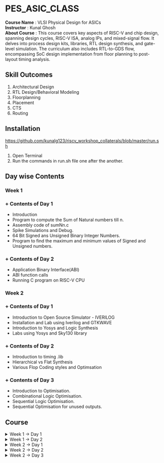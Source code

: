 # PES_ASIC_CLASS
**Course Name** : VLSI Physical Design for ASICs  
**Instructor** : Kunal Ghosh   
**About Course** : This course covers key aspects of RISC-V and chip design, spanning design cycles, RISC-V ISA, analog IPs, and mixed-signal flow. It delves into process design kits, libraries, RTL design synthesis, and gate-level simulation. The curriculum also includes RTL-to-GDS flow, encompassing SoC design implementation from floor planning to post-layout timing analysis.<br>

## Skill Outcomes
1. Architectural Design
2. RTL Design/Behavioral Modeling
3. Floorplanning
4. Placement
5. CTS
6. Routing 

## Installation
https://github.com/kunalg123/riscv_workshop_collaterals/blob/master/run.sh
1. Open Terminal<br>
2. Run the commands in run.sh file one after the another.

## Day wise Contents

### Week 1

### +  Contents of Day 1
* Introduction
* Program to compute the Sum of Natural numbers till n.
* Assembly code of sumNn.c
* Spike Simulations and Debug.
* 64 Bit Signed ans Unsigned Binary Integer Numbers.
* Program to find the maximum and minimum values of Signed and Unsigned numbers.
  
### + Contents of Day 2
* Application Binary Interface(ABI)
* ABI function calls
* Running C program on RISC-V CPU

### Week 2

### + Contents of Day 1
* Introduction to Open Source Simulator - IVERILOG
* Installation and Lab using Iverilog and GTKWAVE
* Introduction to Yosys and Logic Synthesis
* Labs using Yosys and Sky130 library

### + Contents of Day 2
* Introduction to timing .lib
* Hierarchical vs Flat Synthesis
* Various Flop Coding styles and Optimsation

### + Contents of Day 3
* Introduction to Optimisation.
* Combinational Logic Optimisation.
* Sequential Logic Optimisation.
* Sequential Optimisation for unused outputs.

## Course
<details>
<summary> Week 1 -> Day 1 </summary><br>

## Contents of Day 1
+ Introduction
+ Program to compute the Sum of Natural numbers till n.
+ Assembly code of sumNn.c
+ Spike Simulations and Debug.
+ 64 Bit Signed ans Unsigned Binary Integer Numbers.
+ Program to find the maximum and minimum values of Signed and Unsigned numbers.

## Introduction
Software --> **ISA** --> Hardware     
**ISA** is Instruction Set Architecture: It the language the processor understands.   

Application(C code) -> Compiler(ISA) -> Assembler(Machine code) -> Processor  

1. Application performing some operation is written in C language.
2. Compiler converts the C language into ISA.
3. Assembler Converts these instructions into machine code(binary).
4. Processor only undersands o's and 1's.  

## Program to compute the Sum of Natural numbers till n.
  #### Code -> sumNn.c
  ```
  #include <stdio.h>

  int main()
  {
    int i, sum = 0, n = 10;
    for(i = 1; i <= n; ++i)
    {
    sum += i;
    }
    printf("Sum of Numbers from 1 to %d = %d\n", n, sum);
    return 0;
  }
  ```
#### 1. Executing using GCC Complier<br>
   ```
   gcc sumNn.c -o sumNn.o
   ```
   By using '-o' the output file is stored in ***sumNn.o***, if not mentioned by default it is stored in 'a.out'.<br>
   To display output
   ```
   ./sumNn.o
   ```
   ![gcc_sumNn_c](https://github.com/vamsi-2312/pes_asic_class/assets/142248038/6ba8d493-d782-454f-8fb6-c442ade80b72)
   <br>

#### 2. Executing using RISC-V Complier<br>
   Before executing we must export path.<br>
   ```
   export PATH="/home/home/riscv_toolchain/riscv64-unknown-elf-gcc-8.3.0-2019.08.0-x86_64-linux-ubuntu14/bin:$PATH"   
   ```
   path of file == riscv_toolchain -> risc64-unknown-eld-gcc -> bin<br>
   and then add 'bin:$PATH' at the end.
   ```
   riscv64-unknown-elf-gcc -O1 -mabi=lp64 -march=rv64i -o sumNn.o sumNn.c
   ```
   * **-O1**: This is a compiler optimization flag. The -O1 flag indicates level 1 optimization.
   * **-mabi=lp64**: This flag specifies the ABI (Application Binary Interface) used for the compiled code.(The lp64 ABI indicates that long and pointer types are 64 bits.)
   * **-march=rv64i**: This flag specifies the target RISC-V architecture and its instruction set.
   To display output
   ```
   spike pk sumNn.o
   ```
   ![riscv_sumNn_c](https://github.com/vamsi-2312/pes_asic_class/assets/142248038/7b4b9c2e-5dc8-4cf4-b203-28951304072b)
   
## Assembly code of sumNn.c
Run the code and check is ouput file is generated or not.<br>
(view the code to complie sumNn.c in risc-v  complier above)<br>
![D1_23_L2_code](https://github.com/vamsi-2312/pes_asic_class/assets/142248038/23ea33f9-39dd-452e-b0fe-804f1dfe12dd)
To view the assembly code of sumNn.c 
```
riscv64-unknown-elf-objdump -d sumNn.o | less
```
Since we have written our code in 'int main()'<br>
Search main by typing
```
/main
```
Press 'n' so that the address where the main file is present.
![less_main_no_instru](https://github.com/vamsi-2312/pes_asic_class/assets/142248038/09db068c-ad45-4f1e-aac7-9a308f46603d)
<br>
To find the number of instructions in main file.
To find the number of instructions<br>
* **((Last address + 4) - initial address) / 4**
* Using **-O1** to compile.
  ![D1_23_L2_gen_of_op_file](https://github.com/vamsi-2312/pes_asic_class/assets/142248038/e41bb0e1-02f7-43ff-82ca-1e9a63f0e0e0)

  ![less_no_instru](https://github.com/vamsi-2312/pes_asic_class/assets/142248038/9c2a0fda-ed31-45b5-bb02-50f70bdd173f)
  ![less_no_instru_dec](https://github.com/vamsi-2312/pes_asic_class/assets/142248038/ff0f901b-d268-48b1-9bab-ea84dd065a03)
  <br>
  Got **11** instructions.
* Usig **-Ofast** to complie.
  ![D1_23_L2_code](https://github.com/vamsi-2312/pes_asic_class/assets/142248038/91ceaaf0-461b-4405-bb18-ea119292ed11)
  ![fast_no_instru_hexa](https://github.com/vamsi-2312/pes_asic_class/assets/142248038/b84020a8-5e1a-47ac-be8b-35e1defecb3f)
  ![fast_no_instru_dec](https://github.com/vamsi-2312/pes_asic_class/assets/142248038/4047f7f8-71f3-4dcb-9e9f-b06db83e8748)
  <br>
  Got **11** instructions.

## Spike Simulations and Debug
Compile the code in riscv compiler.<br>
To debug 
```
spike -d pk sumNn.o
```
Run the code till the address 100b0.
```
until pc 0 100b0
```
To view the content of register.
```
reg 0 a0
```
Press ENTER to run the next command.<br>
Then type 'reg 0 a0' see the content of a0, it will be updated.<br>
```
reg 0 sp
```
Next press ENTER to run the next command.<br>
```
reg 0 sp
```
'sp' register will be updated with addi command.<br>
The object dump file
![obj_dump](https://github.com/vamsi-2312/pes_asic_class/assets/142248038/33db1008-ce14-4db4-9a71-899d5d50777c)
![D1_23_L3_code](https://github.com/vamsi-2312/pes_asic_class/assets/142248038/fe04100a-cdac-4134-9719-9756b6471258)
<br>
**lui** - load upper immediate
**lui a0, %hi(.LC1)**<br>
  lui destn_reg, offset(immediate_value) 
<br>
**addi** - add immediate<br>
**addi destn_reg, src_reg_1, imm_value**
<br>
<br>
**Byte Addressing** - It is the method in which each address location in the memory is having unique address of 1 Byte or 8 bit.
In RISC-V architecture we use Byte addressing because it is much effecient use of memory.
<br>
And **each and every instruction** in RISC-v is of **32 Bit** in length.
<br>

## 64 Bit Signed ans Unsigned Binary Integer Numbers
- Humans understand **Decimal** numbers.
- Computers understand **Binary** numbers.
<br>
  MSB - Most Significant Bit<br>
  LSB - Least Significant Bit<br>
<br>
  * 1 Bit<br>
  * 1 Byte = 8 Bits<br>
  * 1 Halfword = 16 Bits<br>
  * 1 Word = 32 Bits = 4 Bytes<br>
  * 1 Doubleword = 64 Bits = 8 Bytes<br>

#### Range of Unsigned Integers<br>
For  n Bit --> 0 to (2^n - 1)<br>
For  2 Bit --> 0 to (2^2 - 1) = 0 to 3<br>
For  4 Bit --> 0 to (2^4 - 1) = 0 to 15<br>
For 64 Bit --> 0 to (2^64 - 1) = 0 to 18446744073709551999<br>

#### Range of Signed Integer<br>
For  n Bit --> (-2^(n-1))  to (2^(n-1) - 1)<br>
For  2 Bit --> (-2^1)  to (2^1 - 1)  = -2 to 1 <br>
For  4 Bit --> (-2^4)  to (2^4 - 1)  = -8 to 7 <br>
For 64 Bit --> (-2^64) to (2^64 - 1) = -9,223,372,036,854,775,808 to 9,223,372,036,854,775,807<br>

#### 2's Compliment(Representation of Negative Numbers in Binary)
1. Write the magitude in binary format.
2. Invert the numbers(0 -> 1)(1 -> 0).
3. Add 1
4. We have got the 2'c compliment form of the negative number.
<br>

( 2)dec = (0010)bin<br>
(-2)dec = (1110)bin<br>
<br>

#### MSB for Signed Number
+ Postive Number has MSB as **0** for signed number.
+ Negative Number has MSB as **1** for Signed number.
<br>

## Program to find the maximum and minimum values of Signed and Unsigned numbers

<br>

#### 1. For Unsigned Numbers.<br>

#### Code
```
#include <stdio.h>
#include <math.h>

int main()
{
	unsigned long long int max = (unsigned long long int) (pow(2,64)-1);
	unsigned long long int bey_max = (unsigned long long int) (pow(2,99)-1);
	unsigned long long int min = (unsigned long long int) (pow(2,64)*-1);
	unsigned long long int mid = (unsigned long long int) (pow(2,10)-1);
	printf("The highest value of unsigned long long int = %llu\n",max);
	printf("The value of bey_max(if value more than max) = %llu\n",bey_max);
	printf("The lowest value of unsigned long long int = %llu\n",min);
	printf("The value of mid = %llu\n",mid);
	return 0;
}
```
![code_unsigned](https://github.com/vamsi-2312/pes_asic_class/assets/142248038/54928a06-d7ee-4ff9-bf84-739eae56800f)
![exe_code_unsigned](https://github.com/vamsi-2312/pes_asic_class/assets/142248038/00d452bd-bc10-4bf8-b6d9-cc7dfe77e2c9)
<br>

#### 2. For Signed Numbers.<br>

```
#include <stdio.h>
#include <math.h>

int main()
{
	long long int max = (long long int) (pow(2,63)-1);
	long long int min = (long long int) (pow(2,63)*-1);
	long long int bey_max = (long long int) (pow(2,99)-1);
	long long int bey_min = (long long int) (pow(2,99)*-1);
	printf("The maximum value of signed long long int = %lld\n",max);
	printf("The minimum value of signed long long int = %lld\n",min);
	printf("The value if beyond maximum = %lld\n",bey_max);
	printf("The value if less then minimum = %lld\n",bey_min);
	return 0;
}
```
![code_signed](https://github.com/vamsi-2312/pes_asic_class/assets/142248038/1a4058a2-4773-4549-9377-019b49aafcad)
![exe_code_signed](https://github.com/vamsi-2312/pes_asic_class/assets/142248038/9eb1d2ef-a5b0-4f8b-8eab-21b8a02820f6)
<br>
End of Day 1.
<br>
</details>

<details>
<summary> Week 1 -> Day 2 </summary><br>

## Contents of Day 2
+ Application Binary Interface(ABI)
+ ABI function calls
+ Running C program on RISC-V CPU

## Application Binary Interface
An Application Binary Interface (ABI) defines how binary code interacts at a low level, specifying data structures, calling conventions, and system-level details to ensure compatibility between compiled software components on a given platform.
<br>

**Application software**  -(API)->  **Standard Libraries**  ->  **OS**  -(ISA)->  **Processor Architecture**  -(RTL)->  **Hardware**
<br>
API - Application Programming Interface<br>
ISA - Intruction Set Architecture<br>
RTL - Register transfer level<br>

Some part of the ISA availabe to OS and to the User
- User and System ISA
- User ISA
<br>

Application program can access some of the system or hardware directly by **System Calls**(like accessing register).<br>
We call this ABI aka Sytem call interface.<br>

ABI <-register-> registers

* RV32 has 32 32bit size registers.
* RV64 has 32 64bit size registers.
<br>

There are 2 different ways to load the data
1. Load and Store method.(RISC-V uses this method)
2. Direct memory accessing.
<br>

RISC-V uses **Little endian** Memory Addressing, meaning the LSB is loaded first then till MSB.
<br>

**Intructions size is always ***32 bit*** no matter is RV32 or RV64.**
<br>

#### Basic Integer Instruction
1. Load (I Type instruction)
2. Add (R Type instruction)
3. Store (S Type instruction)

##### Load Instruction
syntax - ld rd, imm(rs1);<br>
ld = load doubleword<br>
rd = destination register<br>
rs1 = source register 1<br>
imm = immediate value or offest<br>
[immediate value][rs1][func3][rsd][opcode]<br>

#### Add Instruction
syntax - add rd, rs1, rs2;
rd = destination register<br>
rs1 = source register 1<br>
rs2 = source register 2<br>
[func7][rs2][rs1][func3][rd][opcode]<br>

#### Store Instruction
syntax - sd rs2,imm(rs1);
sd = store doubleword<br>
rs1 = source register 1<br>
rs2 = source register 2<br>
imm = immediaate value or offset<br>
[imm(11:5)][rs2][rs1][func3][imm(4:0)][opcode]<br>

**Instruction Format**
+ R Type : All the operands are of register type.
+ I Type : One immediate value of 12 bit is use along with registers.
+ S Type : Stores value has immediate value and register.

#### Why are there only 32 registers in number?<br>
Because, all register has 5 bits of address, and **Total number of registers = 2^5 = 32 registers**.<br> 
These 32 registers are named as x0 till x31.<br>
and given some function.<br>
![Screenshot from 2023-08-20 17-30-37](https://github.com/vamsi-2312/pes_asic_class/assets/142248038/0339c4e1-6464-4f9f-bb1b-b751f1496135)
<br>

## ABI function calls
Basic idea how we are going to call the function and execute the code.<br>
![C_to_ASM](https://github.com/vamsi-2312/pes_asic_class/assets/142248038/71436b7f-51ea-4837-930f-1572f4443caa)
<br>

#### Code(Contain's the function call(load))
```
#include <stdio.h>

extern int load(int x, int y);

int main()
{
	int result = 0;
	int count = 9;
	result = load(0x0, count+1);//function call
	printf("Sum of numbers from 1 to %d = %d\n", count, result);
	
}
```
#### Assembly code of the above flow of instructions
```
.section .text
.global load
.type load, @function

load:
	add	a4, a0, zero //Initialize sum register a4 with 0x0
	add	a2, a0, a1   // store count of 10 in register a2. Register a1 is loaded with 0xa (decimal 10) from main
	add	a3, a0, zero // initialize intermediate sum register a3 by 0
loop:	add	a4, a3, a4   // Incremental addition
	addi	a3, a3, 1    // Incremental intermediate register by 1
	blt	a3, a2, loop // If a3 is less than a2, branch to label named <loop>
	add	a0, a4, zero // Store final result to register a0 so that it can be read by main program
	ret 
```

#### Executing the code<br>
![code](https://github.com/vamsi-2312/pes_asic_class/assets/142248038/d1e75c68-2cfc-47aa-ad91-763f39829efb)
obj dump file<br>
![obj_dump](https://github.com/vamsi-2312/pes_asic_class/assets/142248038/ebd5dca0-cd85-4d9a-93ea-86946585af58)
We can see some of the ABI are updated according to our load.S code.
<br>

## Running C program on RISC-V CPU
Before we can run the C program, we need to have the RISC-V CPU, testbench and other files.<br>
open terminal.<br>
```
git clone https://github.com/kunalg123/riscv_workshop_collaterals.git
```
```
cd riscv_workshop_collaterals/labs
```
We will abe able to see the files required installed.<br>
To run the code.<br>
```
chmod 777 rv32im.sh
```
```
./rv32im.sh
```
![Screenshot from 2023-08-20 19-59-59](https://github.com/vamsi-2312/pes_asic_class/assets/142248038/d555d95c-f668-43d6-9539-99acfaff54c0)
<br>

Flow of ecexuting the code on RISC-V CPU<br>
![Screenshot from 2023-08-20 19-24-23](https://github.com/vamsi-2312/pes_asic_class/assets/142248038/fd9b0343-b81f-4e64-b20f-74d34e42b28d)

**Later in this course we are going to build our RISC-V processor from scratch and run our C code.**
<br>
End of Day 2.
<br>
</details>

<details>
<summary>Week 2 -> Day 1 </summary><br>

## Contents of Day 1

* Introduction to Open Source Simulator - IVERILOG
* Lab using Iverilog and GTKWAVE
* Introduction to Yosys and Logic Synthesis
* Labs using Yosys and Sky130 library

## Introduction to Simulator(Open source)

+The verification of RTL design's compliance with specifications is accomplished through simulation of the design.<br>
+Simulator is used to simulate the design.<br>

We are going to use a **Simulator** known as **IVERILOG**.<br>

The Test Bench is used to check the **Functionality** if it is working as expected or not.<br>

- The design file is written in HDL(Hardware Descriptive Language - verilog or system verilog)
- The test bench is also written in HDL.

**The SIMULATOR works upon change in input and then the output will be EVALUATED.**<br>

#### + Working of TEST BENCH<br>

[Stimulus Generator] --inputs--> [Design] --outputs--> [Stimulus Observer]<br>

#### + Working of IVERILOG<br>

[[Design][Test bench]] --> [IVERILOG SIMU.] --> vcd file generation --> [GTK Wave]<br>

We use a software called GTK Wave for **viewing the ***output waveforms*****.<br>

## Installation and Lab of Iverilog and GTK Wave

+ Step 1 : Installation of **VSDFLOW**

Execute the following commands one after the another.<br>
```
sudo apt-get install git
```
```
git clone https://github.com/kunalg123/vsdflow.git
```
```
cd vsdflow
```
```
chmod 777 opensource_eda_tool_install.sh
```
```
sudo ./opensource_eda_tool_install.sh
```
```
./vsdflow spi_slave_design_details.csv
```
```
./vsdflow picorv32_design_details.csv
```
Please refer the below link if you face an issues.<br>
https://www.vlsisystemdesign.com/probable-errors-while-installing-vsdflow-and-its-solutions/<br>

+ Step 2 : Installation of Sky130 Library

Execute the following commands in another terminal one after the another.<br>
```
git clone https://github.com/kunalg123/sky130RTLDesignAndSynthesisWorkshop.git
```
After cloning, lets see what we have installed<br>
```
cd sky130RTLDesignAndSynthesisWorkshop/
```
To see all the design and respective testbench files
```
cd verilog_files
```
```
ls
```
![Screenshot from 2023-08-27 22-11-27](https://github.com/vamsi-2312/pes_asic_class/assets/142248038/aef79242-651c-4600-a374-d809bf9a438c)
<br>
To see the library file
```
cd sky130RTLDesignAndSynthesisWorkshop/
```
```
cd my_lib
```
```
ls
```
![Screenshot from 2023-08-27 22-14-23](https://github.com/vamsi-2312/pes_asic_class/assets/142248038/adc4698e-10d9-480f-9aa2-f4fe02df333b)

How to simulate the design in Iverilog (we are using god_mux.v as example which is already present in the verilog folder)<br>
```
iverilog good_mux.v tb_good_mux.v
```
The output is generated and stored in a.out file(which is default because we didnt specify any output file name)
```
./a.out
```
Next we are going to open the .vcd file in GTK wave
```
gtkwave tb_good_mux.vcd
```
Then we should drag the ports from the UUT into the signals region, and the zoom to fit the waveform so that we can view the entire waveform in less space.
![gtk_test_1](https://github.com/vamsi-2312/pes_asic_class/assets/142248038/5adce324-6967-45ad-8212-cd1d19c47d0a)

Next,<br>
Let us look into what is present in these design and testbench files
```
cd sky130RTLDesignAndSynthesisWorkshop/
```
```
cd verilog_files
```
```
gvim tb_good_mux.v -o good_mux.v
```
![Screenshot from 2023-08-27 15-58-42](https://github.com/vamsi-2312/pes_asic_class/assets/142248038/ba9cb4d4-70f0-454b-8217-ba895a8be57d)


## Introduction to Yosys and Logic Synthesis

#### Installation of Yosys<br>

Run the below command in terminals to install **Yosys**.
```
git clone https://github.com/YosysHQ/yosys.git
```
```
cd yosys
```
```
sudo apt install make
```
```
sudo apt-get update
```
```
sudo apt-get install build-essential clang bison flex  libreadline-dev gawk tcl-dev libffi-dev git  graphviz xdot pkg-config python3 libboost-system-dev libboost-python-dev libboost-filesystem-dev zlib1g-dev
```
```
make config-gcc
```
```
make
```
```
sudo make install
```
After installation
```
yosys
```
![Screenshot from 2023-08-27 16-51-41](https://github.com/vamsi-2312/pes_asic_class/assets/142248038/47c82b86-98f6-4ae5-a86d-b9efef1c424a)

show yosys is installed and version

#### Installation of GTK Wave

Run the below commands in terminal
```
sudo apt install gtkwave
```

#### **Introduction of YOSYS**

**Synthsizer** : Tool used for converting the RTL(Register Transfer Level) to netlistt.<br>

+ RTL - Anything that can be synthsisable.
+ Netlist - A textual description of a circuit made of components(such as gates, etc).

**YOSYS** : Synthsizer<br>

[[ Design ][ .lib ]] --> [ YOSYS ] --> [ Netlist file ]<br>

.lib - The file is an ASCII representation og the timing and power parameters associated with any cell in a particular foundry.<br>

**Working of Yosys**<br>
* Step 1 : To read the design.
```
read_verilog
```
* Step 2 : To read the .lib file.
```
read_liberty
```
* Step 3 : To write the output in netlist file from the synthesizer.
```
write_verilog
```

**NOTE : **<br>
The netlist file is the representation of the design in the form of standard cells(these cells come from the .lib file).<br>

How to verify th Synthesis?<br>
[[ Netlist ][ Test bench ]] --> [ IVERILOG ] --> [ VCD file ] --> [ GTK Wave ]<br>

Vcd file : comprises a header section with date, simulator, and timescale information; a variable definition section; and a value change section, in that order.(the output is in the form of wave).<br>

Iverilog is a "simulator"<br>
THe output must be same as RTL output.<br>

**NOTE :**<br>
The set of primary inputs / primary outputs will remain same betweeen RTL anf Netlist --> The same Test Bench can be used.(because of same primary inputs).<br>

#### **Logic Synthisis**

RTL DEsign -  Behavioral representation of requires specification.(verilog or system verilog code).<br>

[ RTL ] --> [ Synthesis ] --> [ Gate Level translation ]<br>
The design is cnverted into gates and conncetions is made.(aka NETLIST).<br>

.lib - Collection of logical modules, buckets of standard cells(different flavous, functionalities)<br>

Why different flavors of gate?<br>
Combinational delay in logic path determines the maximum speed f operaion of digital logic circuit.<br>

[ Flip flop A ] --> [Combinational Logic ] --> [ Flip flop B ]<br>

![Screenshot from 2023-08-27 23-44-31](https://github.com/vamsi-2312/pes_asic_class/assets/142248038/882c682f-e53a-4c73-ad1c-08513ebf52a5)

What is the maximum speed it can work?<br>

What is the max clock rate?<br>

**Tclk** is one on and one off state.<br>

![Screenshot from 2023-08-27 23-45-02](https://github.com/vamsi-2312/pes_asic_class/assets/142248038/9e0219c7-004d-4427-9d99-fdd3f34a65b9)

![Screenshot from 2023-08-27 23-44-19](https://github.com/vamsi-2312/pes_asic_class/assets/142248038/5239a2f4-ea9d-4dcd-88c9-18a0aa738864)

tpcq - propagation delay of combinational circuit<br>

when the logic value is either in tpcq or tsetup then the **value must be stable**.<br>

f(clk,Max) = 1 / t(clk,min)<br>

For the circuit to work faster, we need lesser t(clk).<br>
Then we need **Faster working cells**.<br>

Then when do we need slow working cells?<br>

To prevent any missing of any values.<br>
To ensure that there are no HOLD time constraints at the next flip flop, we need the cells to work slowly.<br>

![Screenshot from 2023-08-27 23-45-21](https://github.com/vamsi-2312/pes_asic_class/assets/142248038/7d035d49-c66f-4486-8bf8-ffd308108802)

![Screenshot from 2023-08-27 23-44-07](https://github.com/vamsi-2312/pes_asic_class/assets/142248038/41fba451-fa28-4f6b-ac16-600dd684ec1e)

##### **Finally we have to choose which type of cells to use.**<br>

Charging and Discharging is done by capacitors in the circuits.<br>

| Faster cells | Slower cells |
| ------------ | ------------ |
| Wide transistors, low delay but needs more area and power. | Narrow transistors, more delay but requires less area and power. |

Hence we need to provide guidance to the sysntesizer which are called constraints.<br>

Synthesis steps :

1. Check syntax in code.
2. Mapping the ports.
3. Mapping the cells that can be used in the design.

## Labs using Yosys and Sky130 library

How to use Yosys<br>

change the directory to the location where the folder verilog_files is present.<br>
```
cd /sky130RTLDesignAndSynthesisWorkshop/verilog_files
```
then start yosys<br>
```
yosys
```

![Screenshot from 2023-08-27 16-51-41](https://github.com/vamsi-2312/pes_asic_class/assets/142248038/3da71f2f-fb72-40f8-b0a9-881c5acaf078)

To read the lbrary file
```
read_liberty -lib ../my_lib/lib/sky130_fd_sc_hd__tt_025C_1v80.lib
```
To read the design file
```
read_verilog good_mux.v
```
![Screenshot from 2023-08-27 16-53-20](https://github.com/vamsi-2312/pes_asic_class/assets/142248038/a9fad7d3-2a97-4a1b-83ee-845c510ab946)

**We must get Successfully finished Verilog frontend.**<br>

To Synthesis the design
```
synth -top good_mux
```
syntax - synth -top <module_name><br>

![Screenshot from 2023-08-27 16-54-10](https://github.com/vamsi-2312/pes_asic_class/assets/142248038/c6bbe6c3-0ec4-4c9c-975c-beb0a8f1ec6f)

To convert rtl to gates and what gates used in library or netlist.<br>
```
abc -liberty ../my_lib/lib/sky130_fd_sc_hd__tt_025C_1v80.lib
```
![Screenshot from 2023-08-27 16-56-12](https://github.com/vamsi-2312/pes_asic_class/assets/142248038/6531fcd2-549d-4e74-9e88-e92ce37277fc)

To see the netlist
```
show
```
![Screenshot from 2023-08-27 16-56-35](https://github.com/vamsi-2312/pes_asic_class/assets/142248038/b75febbc-5c77-4c9e-bebf-ad11d26d5491)

![Screenshot from 2023-08-27 16-49-57](https://github.com/vamsi-2312/pes_asic_class/assets/142248038/99fac8f0-28db-425e-94fb-fbaa93ef66e2)

![WhatsApp Image 2023-08-28 at 00 29 10](https://github.com/vamsi-2312/pes_asic_class/assets/142248038/cd76983d-ab61-449d-8458-cd23e0d5a9ce)

To view the netlist, we are going to write in another .v file<br>
```
write_verilog -noattr good_mux_netlist.v
```
Then to view the netlist code
```
gvim good_mux_netlist.v
```
![netlist_1](https://github.com/vamsi-2312/pes_asic_class/assets/142248038/d99311cd-9f05-4a14-8fc3-631ffc3bbd70)

or<br>

![netlist_2](https://github.com/vamsi-2312/pes_asic_class/assets/142248038/90b04bf7-c5e6-4c72-888c-6941253fa6ca)

There are many ways to write the code form multiplexer but in our case it is using terenary operator -> [] ? [] : []<br>

</details>

<details>
<summary>Week 2 -> Day 2 </summary><br>

## Contents of Day 2

* Introduction to timing .lib
* Hierarchical vs Flat Synthesis
* Various Flop Coding styles and Optimsation

## Introduction to timing .lib

Lets go through library<br>
.lib is a collection of the standard cells, etc.<br>

To view .lib file, first we need to change the directory<br>
```
cd ~/sky130RTLDesignAndSynthesisWorkshop/verilog_files
```
Then type
```
gvim ../my_lib/lib/sky130_fd_sc_hd__tt_025C_1v80.lib
```
![Screenshot from 2023-08-28 14-18-47](https://github.com/vamsi-2312/pes_asic_class/assets/142248038/ce5bbfb3-2c49-48f3-85df-8c14bc3b759c)

To display the line numbers<>
Press **Shift + : **<br>
then
```
se nu
```

To turn off the syntax check<br>
Press **Shift + : **<br>
then
```
syn off
```

**NOTE : We must not Edit this file.** <br>

***Now Lets us Understand the name of our library file.*** <br>

![Screenshot from 2023-08-28 14-27-53](https://github.com/vamsi-2312/pes_asic_class/assets/142248038/f9653a8d-1f4a-442e-8fff-e5e238f0d56f)

+ **sky130** : The library is using 130nm foundry.<br>
+ **tt** : typical process<br>
+ **025C** : 25 degree Celcius temperature.<br>
+ **1v8** : Voltage<br>
+ **Technology** : CMOS<br>
+ **Delay model** : lookup table<br>

#### Units
+ **time units** : 1ns<br>
+ **Voltage units** : 1V<br>
+ **Leakage Power units** : 1nW<br>
+ **Current unit** : 1mA<br>
+ **Pulling resistance units** : 1Kohms<br>
+ **Capacitance units** : 1pF<br>

![Screenshot from 2023-08-28 14-28-05](https://github.com/vamsi-2312/pes_asic_class/assets/142248038/ad3f1ad9-e1d9-4217-962f-6404423bbbfb)

+ **Operations Conditions :**<br>
voltage : 1.8<br>
processor : 1.00<br>
temperature : 25.00<br>
tree_type : balanced tree<br>

![Screenshot from 2023-08-28 14-28-23](https://github.com/vamsi-2312/pes_asic_class/assets/142248038/2ec2d903-e65d-4b30-b0b6-dbfd3c0ce64b)

#### **PVT : Process Voltage Temperature**
PVT is very important for the design to work.<br>

* **Process Variation** : Variation due to fabrication, we wont get exacty same fabrication output everytime. There would be some variations(very small).<br>
* **Voltage Variation** : When we vary voltage there is going to be variation in the behavior of the circuit.<br>
* **Temperature Variation** : Semiconductors are very sensitve to temerature.<br>

PVT determines how my IC is going to work, either faster or slower.<br>

No matter any variations we wat the IC to work without any issues or without any change in the expected output.<br>
eg. Amplifer, we are usign mos in the ampifer which is sensitive to temperature, if we are using the amplifer either in Thar desert or Himalayas we need it work as expected.<br>

**There for we need to factor in the variations while we are designing the circuit.** <br>

Library is having cells, to view them<br>
Press **/**<br>
then
```
cell 
```
we are to view a cell 
* leakage power of all combinaions of inputs(we will have 32 combinations because 5 input, 2^5=32)

![Screenshot from 2023-08-28 14-45-36](https://github.com/vamsi-2312/pes_asic_class/assets/142248038/70ff14f4-afeb-4f57-ab0c-ff05fe59b339)

* Capacitance and internal power of ports  and Area

![Screenshot from 2023-08-28 14-45-52](https://github.com/vamsi-2312/pes_asic_class/assets/142248038/b05baedb-1d7d-487f-afab-b25a0cf49c77)

* Timing

![Screenshot from 2023-08-28 14-46-44](https://github.com/vamsi-2312/pes_asic_class/assets/142248038/d561e235-9205-4357-ac4a-07920e333b53)

To see the verilog model of the cell<br>
```
sp ../my_lib/verilog_mode/sky130_fd_sc_hd__a2111o.behavioral.v
```
(🟥NOTE🟥: The below three images of verilog modules are from **gedit text editor** and not gvim as it wasnt showing me the verilog module, you can use the above code in gvim if it works for you.)<br>

![Screenshot from 2023-08-28 15-16-31](https://github.com/vamsi-2312/pes_asic_class/assets/142248038/722b33d9-3cc7-46dc-b751-7e147e02b09a)

![Screenshot from 2023-08-28 15-17-43](https://github.com/vamsi-2312/pes_asic_class/assets/142248038/781d0748-0782-43e1-8eb7-9407f38dd167)

![Screenshot from 2023-08-28 15-18-21](https://github.com/vamsi-2312/pes_asic_class/assets/142248038/721c221f-a2ba-4d5e-90e1-55ead02caff6)

To search a word in gvim
```
/<word you want to search>
```
**Comparing the types of flavors of a cell(and2)** <br>
type in gvim
```
:vsp
```
then
```
:vs
```
and one more time
```
:vs
```
Then we would have threee windows of the same file.<br>

In each page search **and2_0**, **and2_2**, **and2_4**

![Screenshot from 2023-08-28 15-42-24](https://github.com/vamsi-2312/pes_asic_class/assets/142248038/daf3c93e-b60d-477d-a660-3cd8493cedff)

We can observe that the area of and2_0 is smaller than and2_4.<br>

**Larger Area** => Wider trasistors => less delay(faster charging and discharging of capacitors, but occupies more area and draws more power.)<br>

**Smaller Area** => Narrower transistors => more delay(slower charging and dischaging of capacitors, occupies less area and uses less power.)<br>

The verilog module of and2<br>
(🟥NOTE🟥 : The below  image are from gedit text editor and not gvim as it wasnt showing me the verilog module)<br>

![Screenshot from 2023-08-28 15-19-39](https://github.com/vamsi-2312/pes_asic_class/assets/142248038/fe70c728-5345-4f83-b415-76c22ebe511a)

## Hierarchical vs Flat Synthesis

What is meant by synth -top?<br>
With this command we can synthesize the entire top module or indivisual module
> synth -top <module_name>

We are also going to see what is **hierarchial and flatten synthesis** :<br>

we are going to use multiple_modules.v<br>

```
cd ~/sky130RTLDesignAndSynthesisWorkshop/verilog_files
```
```
gvim mulitple_modules.v
```

![1](https://github.com/vamsi-2312/pes_asic_class/assets/142248038/76662b8a-9f8c-4a8a-bc3c-b839e133eaee)
![WhatsApp Image 2023-09-03 at 16 25 04](https://github.com/vamsi-2312/pes_asic_class/assets/142248038/c6b8a89f-5971-4c37-8ebb-4d53e2ffb2c9)

Then lauch yosys
```
yosys
```
reading library
```
read_liberty -lib ../my_lib/lib/sky130_fd_sc_hd__tt_025C_1v80.lib
```
reading verilog file
```
read_verilog multiple_modules.v
```
![2](https://github.com/vamsi-2312/pes_asic_class/assets/142248038/5a27faa6-d3a8-4425-a913-de987b9477fd)
![3](https://github.com/vamsi-2312/pes_asic_class/assets/142248038/5098451d-c840-4e7d-bffd-e6f2fdd56761)

synthesizing the code
```
synth -top multiple_modules
```
linking design to library
```
abc -liberty ../my_lib/lib/sky130_fd_sc_hd__tt_025C_1v80.lib
```
to dsplay the design
```
show multiple_modules
```
![hier_dsgn_4](https://github.com/vamsi-2312/pes_asic_class/assets/142248038/7eb4ca53-3063-42c1-ba3f-61932a0e3d57)

writing out the netlist
```
write_verilog -noattr multiple_modules_hier.v
```
to view the netlist
```
!gvim multiple_modules_hier.v
```
![6](https://github.com/vamsi-2312/pes_asic_class/assets/142248038/2d37066f-f39c-4438-a850-2f9ce7019b5b)
![7](https://github.com/vamsi-2312/pes_asic_class/assets/142248038/d16b5ab5-0366-405f-9f05-4e9411e4d688)

The above netlist code is from the hierarchial synthesis.<br>

now lets go to flatten<br>
```
read_liberty -lib ../my_lib/lib/sky130_fd_sc_hd__tt_025C_1v80.lib
```
```
read_verilog multiple_modules.v
```
```
synth -top multiple_modules
```
```
abc -liberty ../my_lib/lib/sky130_fd_sc_hd__tt_025C_1v80.lib
```
now we need to flatten the netlist
```
flatten
```
```
write_verilog -noattr multiple_modules_flat.v
```
```
!gvim multiple_modules_flat.v
```
![89](https://github.com/vamsi-2312/pes_asic_class/assets/142248038/2cba67a1-5e66-4ac3-9dfb-5527f2849cea)
```
show
```
![flat_dsgn_11](https://github.com/vamsi-2312/pes_asic_class/assets/142248038/3a05fcef-aaba-4dee-aea5-221ba0ad78dd)

In the flattened netlist we cant see submodules being initialised as in hierarchial.(Everything is initialised under multiple_modules)<br>

To synthesize indvidual module
```
read_liberty -lib ../my_lib/lib/sky130_fd_sc_hd__tt_025C_1v80.lib
```
```
read_verilog multiple_modules.v
```
```
synth -top sub_module1
```
```
abc -liberty ../my_lib/lib/sky130_fd_sc_hd__tt_025C_1v80.lib
```
```
show
```
![Screenshot from 2023-09-03 16-00-01](https://github.com/vamsi-2312/pes_asic_class/assets/142248038/d216b5d2-ed55-4511-b408-d05fbd54c4a7)

## Various Flop Coding styles and Optimsation

#### Why are Flip Flops used?

for example if we are having a combinational circuit should be givving an stable output for the previous inputs and next inputs, but due to different delays of the cells inside could change the output value, which is called as **Gitches**. And if there are many other combinational circuit is series then there would be more glitches.
These glitches could change the entre expected output.
To prevent these glitches from happening we use flip flops in between the combinational circuits and which will give the output at the positive edge or negative edge of the clock and would be stable untill the next clock, by this method all the glitches are reduced.
The initial state of flip flops can be set either using **Reset or Set** and the also we have **synchronous and Asynchronous**.
* Synchronous - the output will be reset or set only at the edge of clock
* Asynchronous -  the output will be reset or set immediately when reset or set is high.

Different Types of Flip Flops:<br>
1. Synchronous Reset D Flip Flop
2. Asynchronous Reset D Flip Flop
3. Asynchronous and Synchronous Reset D Flip Flop

![WhatsApp Image 2023-09-03 at 17 37 08](https://github.com/vamsi-2312/pes_asic_class/assets/142248038/102d8f17-c8d3-4391-822b-f3085869bc57)

![1](https://github.com/vamsi-2312/pes_asic_class/assets/142248038/0bfbe092-f1dc-417a-8021-7fad23e2a20c)

![2](https://github.com/vamsi-2312/pes_asic_class/assets/142248038/4e5d2578-4c7b-467a-8dba-45b2591c52c6)

![3](https://github.com/vamsi-2312/pes_asic_class/assets/142248038/127c9ce1-ace8-417e-82d2-fbb83b944e7b)

The always statement is evaluated only if there is change in the value of the elements of **Sensitivity List**.<br>

Lets check the waveforms of the D flip flops

![Screenshot from 2023-09-03 18-36-54](https://github.com/vamsi-2312/pes_asic_class/assets/142248038/7c414c0e-7a8a-403b-af45-408139e7b017)

+ D flip flop with Asynchronous Reset(dff_asyncres)
![Screenshot from 2023-09-03 18-26-49](https://github.com/vamsi-2312/pes_asic_class/assets/142248038/a809c943-f913-4a50-b9c2-26191d9a8400)
![Screenshot from 2023-09-03 18-27-03](https://github.com/vamsi-2312/pes_asic_class/assets/142248038/349b0135-c282-4fd0-9b97-753d91eea9ce)
![Screenshot from 2023-09-03 18-27-14](https://github.com/vamsi-2312/pes_asic_class/assets/142248038/73e52d50-c500-4ec8-8155-a3cbfdb74245)

+ D flip flop with Asynchronous with Set(dff_async_set)
![Screenshot from 2023-09-03 18-28-45](https://github.com/vamsi-2312/pes_asic_class/assets/142248038/b7adf6dd-a842-42d6-aea5-fdfb1ed0f3be)
![Screenshot from 2023-09-03 18-28-52](https://github.com/vamsi-2312/pes_asic_class/assets/142248038/b67a656c-8cd6-478e-8753-db1d5b7b5f5a)
![Screenshot from 2023-09-03 18-30-05](https://github.com/vamsi-2312/pes_asic_class/assets/142248038/a11dacf5-0267-4f3a-b125-fb6b3304012f)

+ D flip flop with Synchronous Reset(dff_syncres)
![31](https://github.com/vamsi-2312/pes_asic_class/assets/142248038/c80a17d3-203f-4e33-853d-04d57d044ac0)
![32](https://github.com/vamsi-2312/pes_asic_class/assets/142248038/55e9e555-c30f-426c-ae1c-0c2169f62beb)

+ D flip flop with Asynchronous and Synchronous Reset(dff_asyncres_syncres)
![41](https://github.com/vamsi-2312/pes_asic_class/assets/142248038/02f8d1b2-06e6-41f5-81ff-a6873f903f98)
![42](https://github.com/vamsi-2312/pes_asic_class/assets/142248038/ab6c6c0d-7c95-4ef0-aec2-1422b4782d6c)

Checking the Design of Flip Flops
```
cd ~/sky130RTLDesignAndSynthesisWorkshop/verilog_files
```
```
yoys
```
```
read_liberty -lib  ../my_lib/lib/sky130_fd_sc_hd__tt_025C_1v80.lib
```
+ D flip flop with Asynchronous Reset(dff_asyncres)
```
read_verilog dff_asyncres.v
```
```
synth -top dff_asyncres
```
```
dfflibmap -liberty ../my_lib/lib/sky130_fd_sc_hd__tt_025C_1v80.lib
```
```
abc -liberty ../my_lib/lib/sky130_fd_sc_hd__tt_025C_1v80.lib
```
```
show
```
![11](https://github.com/vamsi-2312/pes_asic_class/assets/142248038/5b92e680-953e-4f64-ad63-b541fc0c3b28)

+ D flip flop with Asynchronous with Set(dff_async_set)
```
read_verilog dff_async_set.v
```
```
synth -top dff_async_set
```
```
dfflibmap -liberty ../my_lib/lib/sky130_fd_sc_hd__tt_025C_1v80.lib
```
```
abc -liberty ../my_lib/lib/sky130_fd_sc_hd__tt_025C_1v80.lib
```
```
show
```
![21](https://github.com/vamsi-2312/pes_asic_class/assets/142248038/34b83f55-3e4d-46e0-b037-8ba9cdf16691)

+ D flip flop with Synchronous Reset(dff_syncres)
```
read_verilog dff_syncres.v
```
```
synth -top dff_syncres
```
```
dfflibmap -liberty ../my_lib/lib/sky130_fd_sc_hd__tt_025C_1v80.lib
```
```
abc -liberty ../my_lib/lib/sky130_fd_sc_hd__tt_025C_1v80.lib
```
```
show
```
![31](https://github.com/vamsi-2312/pes_asic_class/assets/142248038/f1d26b91-964c-456b-beb0-65b949ead28d)

![WhatsApp Image 2023-09-03 at 19 16 00](https://github.com/vamsi-2312/pes_asic_class/assets/142248038/b5984ac6-796d-4e6c-b943-d597988fe1e0)

+ D flip flop with Asynchronous and Synchronous Reset(dff_asyncres_syncres)
```
read_verilog dff_asyncres_syncres.v
```
```
synth -top dff_asyncres_syncres
```
```
dfflibmap -liberty ../my_lib/lib/sky130_fd_sc_hd__tt_025C_1v80.lib
```
```
abc -liberty ../my_lib/lib/sky130_fd_sc_hd__tt_025C_1v80.lib
```
```
show
```
![41](https://github.com/vamsi-2312/pes_asic_class/assets/142248038/b9dfeced-da06-4593-b134-3ae4f3ebaf92)

Multiplication Circuit
```
gvim mult_*.v -o
```
```
yosys
```
```
read_liberty -lib ../my_lib/lib/sky130_fd_sc_hd__tt_025C_1v80.lib
```
```
read_verilog mult_2.v
```
```
synth -top mul2
```
![11](https://github.com/vamsi-2312/pes_asic_class/assets/142248038/967ddd36-0d0e-42c0-959f-fe910c7e4151)

```
abc -liberty ../my_lib/lib/sky130_fd_sc_hd__tt_025C_1v80.lib
```
![12](https://github.com/vamsi-2312/pes_asic_class/assets/142248038/66f2de11-7965-4ff7-bd21-50338cd7cf66)

```
show
```
![13](https://github.com/vamsi-2312/pes_asic_class/assets/142248038/b602bdba-55cc-4fc6-8edc-225268354950)

```
read_verilog mult_8.v
```
```
synth -top mult8
```
```
abc -liberty ../my_lib/lib/sky130_fd_sc_hd__tt_025C_1v80.lib
```
```
show
```
![2](https://github.com/vamsi-2312/pes_asic_class/assets/142248038/a389e259-1214-4ffc-8917-82f87a18028d)

For multiplication by 2 we are adding one binary 0 at the end of orignial binary value (LEFT SHIFT)

| INP(%b) | INP(%d) | OUTP(%b) | OUTP(%d) |
|-----|------|-----|-----|
| 000 | (0) | 0000 | (0) |
| 001 | (1) | 0010 | (2) |
| 010 | (2) | 0100 | (4) |
| 011 | (3) | 0110 | (6) |
| 100 | (4) | 1000 | (8) |
| 101 | (5) | 1010 | (10) |
| 110 | (6) | 1100 | (12) |
| 111 | (7) | 1110 | (14) |

similary for mult_8 we have to add 3 binary 0 to the end of the orignal binary value.<br>

Now lets see multiplication of a number by 9.
![WhatsApp Image 2023-09-03 at 20 33 35](https://github.com/vamsi-2312/pes_asic_class/assets/142248038/90f725d4-8f30-4863-8f43-6cd30e38a63f)
```
yosys
```
```
read_liberty -lib ../my_lib/lib/sky130_fd_sc_hd__tt_025C_1v80.lib
```
```
read_verilog mult_8.v
```
```
synth -top mult8
```
```
abc -liberty ../my_lib/lib/sky130_fd_sc_hd__tt_025C_1v80.lib
```
```
show
```
![show](https://github.com/vamsi-2312/pes_asic_class/assets/142248038/67eb59fa-1e8e-4f0e-b3f8-53db32c04114)
```
write_verilog -noattr mult8_net.v
```
```
gvim mult8_net.v
```
![net](https://github.com/vamsi-2312/pes_asic_class/assets/142248038/45a02ad8-84dc-42ed-b999-6ce475443a48)

End of Week 2 Day 2

</details>

<details>
<summary>Week 2 -> Day 3 </summary><br>

## Contents of Week 2 Day 3
1. Introduction to Optimisation.
2. Combinational Logic Optimisation.
3. Sequential Logic Optimisation.
4. Sequential Optimisation for unused outputs.

## Introduction to Optimisation

### Logical Optimisation
There are two types of optimisations, combinational and sequential logic optimisation

Combinational logic optimisation
* squeez the logic to get the most effectient design, Area and Power saving.
* Constant Propagtion
	* Direct Optimisation
* Boolean Logic Optimisation
	*K amp
	* Quine McKluskey

### Constant Propagation example
Y=((AB)+C)'<br>
if A or B = 0<br>
then Y = C'<br>
which can simplified into an inverted with input C<br>
![cpeg](https://github.com/vamsi-2312/pes_asic_class/assets/142248038/3c2f445f-13d8-4ca2-add1-f404ca6588f9)

and the original circuit uses 6 Transistors and while the inverter only uses 2 Transistors, we have saved in area and power.<br>

### Boolean Logic Optimsation
assign y = a?(b?c:(c?a:0)):(!c)<br>

this terenary operator statement has boiled down to a xnor gate.<br>

### Sequential Logic optimisation
* Basic
	* Sequential constant propagation 
* Advanced(not part of our course)
	* State optmisation
	* Retiming
	* Sequentil logic cloning(Floor plan aware synthesis)

Sequential Constant Propagation
Assume we have a D flip flop with reset, and the input is 0.<br>
when Reset = 1, Q = 0<br>
When Reset = 0, Q = D = 0<br>
No matter during the reset or clock the output of flip flop is always 0.<br>
then we can use q = 0.

similary if we a SET D flip flop, we cant assign Q = 0, because<br>
when Set = 1, Q = 1<br>
When Set = 0, Q = D = 0<br>
Here we need to use the flip flop itself, because the output of D flip flop is not at a stable value.<br>

* State Optimization: State optimization is a technique in sequential logic design where unused or redundant flip-flops (state elements) in a digital circuit are identified and removed to reduce the hardware's complexity and power consumption, without affecting its functionality.<br>

* Retiming: Retiming is a sequential logic optimization method that involves rearranging the placement of flip-flops in a digital circuit to improve its critical path timing, making it faster while maintaining the same functionality and minimizing the need for additional hardware.<br>

* Sequential Logic Cloning: Sequential logic cloning is a technique that duplicates specific parts of a circuit to create multiple parallel paths for data processing. This can enhance performance by allowing for parallel processing of data, but it may increase hardware complexity and power consumption.<br>

## Combinational Logic Optimisation
Multiplexer and other logic based on input are being simplified into basic gates.<br>
![code](https://github.com/vamsi-2312/pes_asic_class/assets/142248038/25ee71c9-7629-43a0-964d-a2faa30b79c4)

![code2](https://github.com/vamsi-2312/pes_asic_class/assets/142248038/ff9b8315-fff1-4b19-be7e-1c55c04da47b)

```
cd ~/sky130RTLDesignAndSynthesisWorkshop/verilog_files
```
```
yoys
```
```
read_liberty -lib  ../my_lib/lib/sky130_fd_sc_hd__tt_025C_1v80.lib
```
**opt_check.v**
```
read_verilog opt_check
```
```
synth -top opt_check
```
```
opt_clean -purge
```
```
abc -liberty ../my_lib/lib/sky130_fd_sc_hd__tt_025C_1v80.lib
```
```
show
```
![oc1](https://github.com/vamsi-2312/pes_asic_class/assets/142248038/c420430c-4a73-47dc-8ffd-d7c64ea3a3c9)


**opt_check2.v**
```
read_verilog opt_check2
```
```
synth -top opt_check2
```
```
opt_clean -purge
```
```
abc -liberty ../my_lib/lib/sky130_fd_sc_hd__tt_025C_1v80.lib
```
```
show
```
![oc2](https://github.com/vamsi-2312/pes_asic_class/assets/142248038/cfa97c58-b7ec-464b-a283-3dfb8a75b331)

**opt_check3.v**
```
read_verilog opt_check3
```
```
synth -top opt_check3
```
```
opt_clean -purge
```
```
abc -liberty ../my_lib/lib/sky130_fd_sc_hd__tt_025C_1v80.lib
```
```
show
```
![oc3](https://github.com/vamsi-2312/pes_asic_class/assets/142248038/bc2a49e8-a9db-4daa-bc80-dfcde0c75e4a)

**opt_check4.v**
```
read_verilog opt_check4
```
```
synth -top opt_check4
```
```
opt_clean -purge
```
```
abc -liberty ../my_lib/lib/sky130_fd_sc_hd__tt_025C_1v80.lib
```
```
show
```
![oc4](https://github.com/vamsi-2312/pes_asic_class/assets/142248038/8d302f65-a3c1-4c88-a1c2-ed3e528e9ca0)

**multiple_module_opt.v**
```
read_verilog multiple_module_opt
```
```
synth -top multiple_module_opt
```
```
flatten
```
```
opt_clean -purge
```
```
abc -liberty ../my_lib/lib/sky130_fd_sc_hd__tt_025C_1v80.lib
```
```
show
```
![mo1](https://github.com/vamsi-2312/pes_asic_class/assets/142248038/80f1be7e-2817-49ae-8dcc-c51d4a2d874a)


**multiple_module_opt2.v**
```
read_verilog multiple_module_opt2
```
```
synth -top multiple_module_opt2
```
```
flatten
```
```
opt_clean -purge
```
```
abc -liberty ../my_lib/lib/sky130_fd_sc_hd__tt_025C_1v80.lib
```
```
show
```
![mo2](https://github.com/vamsi-2312/pes_asic_class/assets/142248038/73e377fe-d0a6-444c-bcf7-f32003f708b2)


</details>
